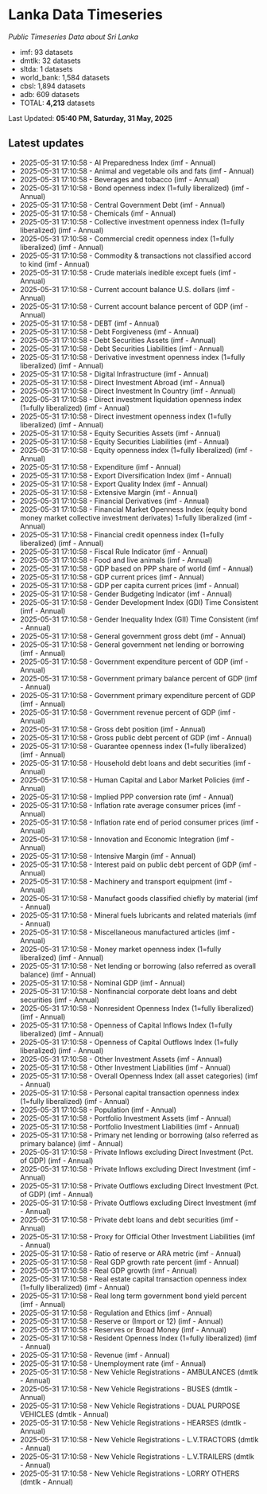 # Lanka Data Timeseries
*Public Timeseries Data about Sri Lanka*

* imf: 93 datasets
* dmtlk: 32 datasets
* sltda: 1 datasets
* world_bank: 1,584 datasets
* cbsl: 1,894 datasets
* adb: 609 datasets
* TOTAL: **4,213** datasets

Last Updated: **05:40 PM, Saturday, 31 May, 2025**

## Latest updates

* 2025-05-31 17:10:58 - AI Preparedness Index (imf - Annual)
* 2025-05-31 17:10:58 - Animal and vegetable oils and fats (imf - Annual)
* 2025-05-31 17:10:58 - Beverages and tobacco (imf - Annual)
* 2025-05-31 17:10:58 - Bond openness index (1=fully liberalized) (imf - Annual)
* 2025-05-31 17:10:58 - Central Government Debt (imf - Annual)
* 2025-05-31 17:10:58 - Chemicals (imf - Annual)
* 2025-05-31 17:10:58 - Collective investment openness index (1=fully liberalized) (imf - Annual)
* 2025-05-31 17:10:58 - Commercial credit openness index (1=fully liberalized) (imf - Annual)
* 2025-05-31 17:10:58 - Commodity & transactions not classified accord to kind (imf - Annual)
* 2025-05-31 17:10:58 - Crude materials inedible except fuels (imf - Annual)
* 2025-05-31 17:10:58 - Current account balance U.S. dollars (imf - Annual)
* 2025-05-31 17:10:58 - Current account balance percent of GDP (imf - Annual)
* 2025-05-31 17:10:58 - DEBT (imf - Annual)
* 2025-05-31 17:10:58 - Debt Forgiveness (imf - Annual)
* 2025-05-31 17:10:58 - Debt Securities Assets (imf - Annual)
* 2025-05-31 17:10:58 - Debt Securities Liabilities (imf - Annual)
* 2025-05-31 17:10:58 - Derivative investment openness index (1=fully liberalized) (imf - Annual)
* 2025-05-31 17:10:58 - Digital Infrastructure (imf - Annual)
* 2025-05-31 17:10:58 - Direct Investment Abroad (imf - Annual)
* 2025-05-31 17:10:58 - Direct Investment In Country (imf - Annual)
* 2025-05-31 17:10:58 - Direct investment liquidation openness index (1=fully liberalized) (imf - Annual)
* 2025-05-31 17:10:58 - Direct investment openness index (1=fully liberalized) (imf - Annual)
* 2025-05-31 17:10:58 - Equity Securities Assets (imf - Annual)
* 2025-05-31 17:10:58 - Equity Securities Liabilities (imf - Annual)
* 2025-05-31 17:10:58 - Equity openness index (1=fully liberalized) (imf - Annual)
* 2025-05-31 17:10:58 - Expenditure (imf - Annual)
* 2025-05-31 17:10:58 - Export Diversification Index (imf - Annual)
* 2025-05-31 17:10:58 - Export Quality Index (imf - Annual)
* 2025-05-31 17:10:58 - Extensive Margin (imf - Annual)
* 2025-05-31 17:10:58 - Financial Derivatives (imf - Annual)
* 2025-05-31 17:10:58 - Financial Market Openness Index (equity bond money market collective investment derivates) 1=fully liberalized (imf - Annual)
* 2025-05-31 17:10:58 - Financial credit openness index (1=fully liberalized) (imf - Annual)
* 2025-05-31 17:10:58 - Fiscal Rule Indicator (imf - Annual)
* 2025-05-31 17:10:58 - Food and live animals (imf - Annual)
* 2025-05-31 17:10:58 - GDP based on PPP share of world (imf - Annual)
* 2025-05-31 17:10:58 - GDP current prices (imf - Annual)
* 2025-05-31 17:10:58 - GDP per capita current prices (imf - Annual)
* 2025-05-31 17:10:58 - Gender Budgeting Indicator (imf - Annual)
* 2025-05-31 17:10:58 - Gender Development Index (GDI) Time Consistent (imf - Annual)
* 2025-05-31 17:10:58 - Gender Inequality Index (GII) Time Consistent (imf - Annual)
* 2025-05-31 17:10:58 - General government gross debt (imf - Annual)
* 2025-05-31 17:10:58 - General government net lending or borrowing (imf - Annual)
* 2025-05-31 17:10:58 - Government expenditure percent of GDP (imf - Annual)
* 2025-05-31 17:10:58 - Government primary balance percent of GDP (imf - Annual)
* 2025-05-31 17:10:58 - Government primary expenditure percent of GDP (imf - Annual)
* 2025-05-31 17:10:58 - Government revenue percent of GDP (imf - Annual)
* 2025-05-31 17:10:58 - Gross debt position (imf - Annual)
* 2025-05-31 17:10:58 - Gross public debt percent of GDP (imf - Annual)
* 2025-05-31 17:10:58 - Guarantee openness index (1=fully liberalized) (imf - Annual)
* 2025-05-31 17:10:58 - Household debt loans and debt securities (imf - Annual)
* 2025-05-31 17:10:58 - Human Capital and Labor Market Policies (imf - Annual)
* 2025-05-31 17:10:58 - Implied PPP conversion rate (imf - Annual)
* 2025-05-31 17:10:58 - Inflation rate average consumer prices (imf - Annual)
* 2025-05-31 17:10:58 - Inflation rate end of period consumer prices (imf - Annual)
* 2025-05-31 17:10:58 - Innovation and Economic Integration (imf - Annual)
* 2025-05-31 17:10:58 - Intensive Margin (imf - Annual)
* 2025-05-31 17:10:58 - Interest paid on public debt percent of GDP (imf - Annual)
* 2025-05-31 17:10:58 - Machinery and transport equipment (imf - Annual)
* 2025-05-31 17:10:58 - Manufact goods classified chiefly by material (imf - Annual)
* 2025-05-31 17:10:58 - Mineral fuels lubricants and related materials (imf - Annual)
* 2025-05-31 17:10:58 - Miscellaneous manufactured articles (imf - Annual)
* 2025-05-31 17:10:58 - Money market openness index (1=fully liberalized) (imf - Annual)
* 2025-05-31 17:10:58 - Net lending or borrowing (also referred as overall balance) (imf - Annual)
* 2025-05-31 17:10:58 - Nominal GDP (imf - Annual)
* 2025-05-31 17:10:58 - Nonfinancial corporate debt loans and debt securities (imf - Annual)
* 2025-05-31 17:10:58 - Nonresident Openness Index (1=fully liberalized) (imf - Annual)
* 2025-05-31 17:10:58 - Openness of Capital Inflows Index (1=fully liberalized) (imf - Annual)
* 2025-05-31 17:10:58 - Openness of Capital Outflows Index (1=fully liberalized) (imf - Annual)
* 2025-05-31 17:10:58 - Other Investment Assets (imf - Annual)
* 2025-05-31 17:10:58 - Other Investment Liabilities (imf - Annual)
* 2025-05-31 17:10:58 - Overall Openness Index (all asset categories) (imf - Annual)
* 2025-05-31 17:10:58 - Personal capital transaction openness index (1=fully liberalized) (imf - Annual)
* 2025-05-31 17:10:58 - Population (imf - Annual)
* 2025-05-31 17:10:58 - Portfolio Investment Assets (imf - Annual)
* 2025-05-31 17:10:58 - Portfolio Investment Liabilities (imf - Annual)
* 2025-05-31 17:10:58 - Primary net lending or borrowing (also referred as primary balance) (imf - Annual)
* 2025-05-31 17:10:58 - Private Inflows excluding Direct Investment (Pct. of GDP) (imf - Annual)
* 2025-05-31 17:10:58 - Private Inflows excluding Direct Investment (imf - Annual)
* 2025-05-31 17:10:58 - Private Outflows excluding Direct Investment (Pct. of GDP) (imf - Annual)
* 2025-05-31 17:10:58 - Private Outflows excluding Direct Investment (imf - Annual)
* 2025-05-31 17:10:58 - Private debt loans and debt securities (imf - Annual)
* 2025-05-31 17:10:58 - Proxy for Official Other Investment Liabilities (imf - Annual)
* 2025-05-31 17:10:58 - Ratio of reserve or ARA metric (imf - Annual)
* 2025-05-31 17:10:58 - Real GDP growth rate percent (imf - Annual)
* 2025-05-31 17:10:58 - Real GDP growth (imf - Annual)
* 2025-05-31 17:10:58 - Real estate capital transaction openness index (1=fully liberalized) (imf - Annual)
* 2025-05-31 17:10:58 - Real long term government bond yield percent (imf - Annual)
* 2025-05-31 17:10:58 - Regulation and Ethics (imf - Annual)
* 2025-05-31 17:10:58 - Reserve or (Import or 12) (imf - Annual)
* 2025-05-31 17:10:58 - Reserves or Broad Money (imf - Annual)
* 2025-05-31 17:10:58 - Resident Openness Index (1=fully liberalized) (imf - Annual)
* 2025-05-31 17:10:58 - Revenue (imf - Annual)
* 2025-05-31 17:10:58 - Unemployment rate (imf - Annual)
* 2025-05-31 17:10:58 - New Vehicle Registrations - AMBULANCES (dmtlk - Annual)
* 2025-05-31 17:10:58 - New Vehicle Registrations - BUSES (dmtlk - Annual)
* 2025-05-31 17:10:58 - New Vehicle Registrations - DUAL PURPOSE VEHICLES (dmtlk - Annual)
* 2025-05-31 17:10:58 - New Vehicle Registrations - HEARSES (dmtlk - Annual)
* 2025-05-31 17:10:58 - New Vehicle Registrations - L.V.TRACTORS (dmtlk - Annual)
* 2025-05-31 17:10:58 - New Vehicle Registrations - L.V.TRAILERS (dmtlk - Annual)
* 2025-05-31 17:10:58 - New Vehicle Registrations - LORRY OTHERS (dmtlk - Annual)